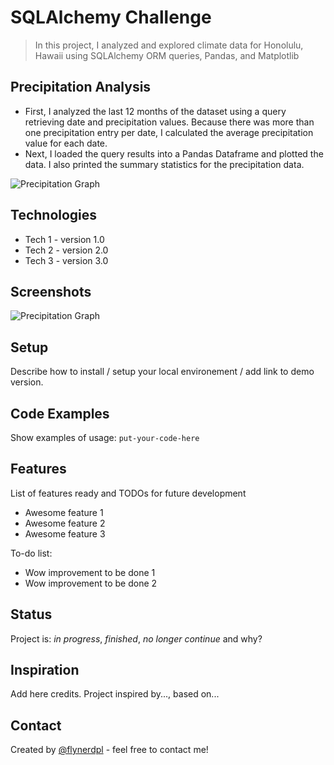 # SQLAlchemy Challenge
> In this project, I analyzed and explored climate data for Honolulu, Hawaii using SQLAlchemy ORM queries, Pandas, and Matplotlib

## Precipitation Analysis
* First, I analyzed the last 12 months of the dataset using a query retrieving date and precipitation values. Because there was more than one precipitation entry per date, I calculated the average precipitation value for each date.
* Next, I loaded the query results into a Pandas Dataframe and plotted the data. I also printed the summary statistics for the precipitation data.

![Precipitation Graph](Resources/prcp_data.png)

## Technologies
* Tech 1 - version 1.0
* Tech 2 - version 2.0
* Tech 3 - version 3.0

## Screenshots
![Precipitation Graph](Resources/Temperature_data.png)

## Setup
Describe how to install / setup your local environement / add link to demo version.

## Code Examples
Show examples of usage:
`put-your-code-here`

## Features
List of features ready and TODOs for future development
* Awesome feature 1
* Awesome feature 2
* Awesome feature 3

To-do list:
* Wow improvement to be done 1
* Wow improvement to be done 2

## Status
Project is: _in progress_, _finished_, _no longer continue_ and why?

## Inspiration
Add here credits. Project inspired by..., based on...

## Contact
Created by [@flynerdpl](https://www.flynerd.pl/) - feel free to contact me!
